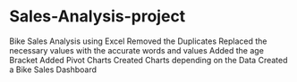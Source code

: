 # Sales-Analysis-project
Bike Sales Analysis using Excel
Removed the Duplicates
Replaced the necessary values with the accurate words and values
Added the age Bracket
Added Pivot Charts
Created Charts depending on the Data
Created a Bike Sales Dashboard
